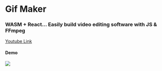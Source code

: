 # Gif Maker

### WASM + React... Easily build video editing software with JS & FFmpeg

[Youtube Link](https://www.youtube.com/watch?v=-OTc0Ki7Sv0)

#### Demo

![](https://media.giphy.com/media/bR02jhiQyjz2hwBPI7/giphy.gif)
